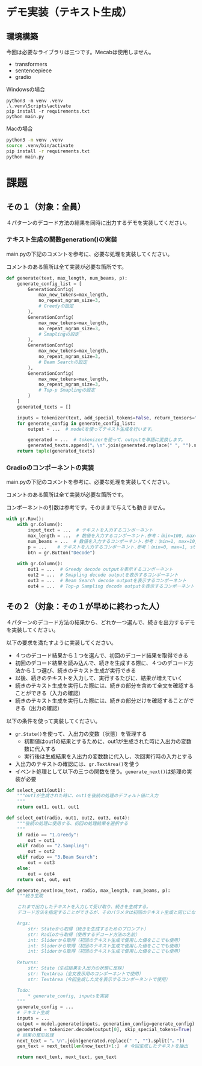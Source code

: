 # デモ実装（テキスト生成）

## 環境構築
今回は必要なライブラリは三つです。Mecabは使用しません。
- transformers
- sentencepiece
- gradio

Windowsの場合
```
python3 -m venv .venv
.\.venv\Scripts\activate
pip install -r requirements.txt
python main.py
```

Macの場合
```bash
python3 -m venv .venv
source .venv/bin/activate
pip install -r requirements.txt
python main.py
```


# 課題
## その１（対象：全員）
４パターンのデコード方法の結果を同時に出力するデモを実装してください。

### テキスト生成の関数generation()の実装
main.pyの下記のコメントを参考に、必要な処理を実装してください。

コメントのある箇所は全て実装が必要な箇所です。
```python
def generate(text, max_length, num_beams, p):
    generate_config_list = [
        GenerationConfig(
            max_new_tokens=max_length,
            no_repeat_ngram_size=3,
            # Greedyの設定
        ),
        GenerationConfig(
            max_new_tokens=max_length,
            no_repeat_ngram_size=3,
            # Smaplingの設定
        ),
        GenerationConfig(
            max_new_tokens=max_length,
            no_repeat_ngram_size=3,
            # Beam Searchの設定
        ),
        GenerationConfig(
            max_new_tokens=max_length,
            no_repeat_ngram_size=3,
            # Top-p Smaplingの設定
        )
    ]
    generated_texts = []

    inputs = tokenizer(text, add_special_tokens=False, return_tensors="pt")["input_ids"]
    for generate_config in generate_config_list:
        output = ...  # modelを使ってテキスト生成を行います。

        generated = ...  # tokenizerを使って、outputを単語に変換します。
        generated_texts.append("。\n".join(generated.replace(" ", "").split("。")))
    return tuple(generated_texts)
```

### Gradioのコンポーネントの実装
main.pyの下記のコメントを参考に、必要な処理を実装してください。

コメントのある箇所は全て実装が必要な箇所です。

コンポーネントの引数は参考です。そのままで与えても動きません。

```python
with gr.Row():
    with gr.Column():
        input_text = ...  # テキストを入力するコンポーネント
        max_length = ...  # 数値を入力するコンポーネント.参考：（min=100, max=1000, step=100, default=100）
        num_beams = ...  # 数値を入力するコンポーネント.参考：（min=1, max=10, step=1, default=6）
        p = ...    # テキストを入力するコンポーネント.参考：（min=0, max=1, step=0.01, default=0.92）
        btn = gr.Button("Decode")
    
    with gr.Column():
        out1 = ...  # Greedy decode outputを表示するコンポーネント
        out2 = ...  # Smapling decode outputを表示するコンポーネント
        out3 = ...  # Beam Search decode outputを表示するコンポーネント
        out4 = ...  # Top-p Sampling decode outputを表示するコンポーネント
```

## その２（対象：その１が早めに終わった人）
４パターンのデコード方法の結果から、どれか一つ選んで、続きを出力するデモを実装してください。

以下の要求を満たすように実装してください。
- ４つのデコード結果から１つを選んで、初回のデコード結果を取得できる
- 初回のデコード結果を読み込んで、続きを生成する際に、４つのデコード方法から１つ選び、続きのテキスト生成が実行できる
- 以後、続きのテキストを入力して、実行するたびに、結果が増えていく
- 続きのテキスト生成を実行した際には、続きの部分を含めて全文を確認することができる（入力の確認）
- 続きのテキスト生成を実行した際には、続きの部分だけを確認することができる（出力の確認）


以下の条件を使って実装してください。
- `gr.State()`を使って、入出力の変数（状態）を管理する
    - 初期値はout1の結果とするために、out1が生成された時に入出力の変数数に代入する
    - 実行後は生成結果を入出力の変数数に代入し、次回実行時の入力とする
- 入出力のテキストの確認には、`gr.TextArea()`を使う
- イベント処理として以下の三つの関数を使う。`generate_next()`は処理の実装が必要
```python
def select_out1(out1):
    """out1が生成された時に、out1を後続の処理のデフォルト値に入力
    """
    return out1, out1, out1

def select_out(radio, out1, out2, out3, out4):
    """後続の処理に使用する、初回の処理結果を選択する
    """
    if radio == "1.Greedy":
        out = out1
    elif radio == "2.Sampling":
        out = out2
    elif radio == "3.Beam Search":
        out = out3
    else:
        out = out4
    return out, out, out

def generate_next(now_text, radio, max_length, num_beams, p):
    """続き生成

    これまで出力したテキストを入力して受け取り、続きを生成する。
    デコード方法を指定することができるが、そのパラメタは初回のテキスト生成と同じになる。

    Args:
        str: Stateから取得（続きを生成するためのプロンプト）
        str: Radioから取得（使用するデコード方法の名前）
        int: Sliderから取得（初回のテキスト生成で使用した値をここでも使用）
        int: Sliderから取得（初回のテキスト生成で使用した値をここでも使用）
        int: Sliderから取得（初回のテキスト生成で使用した値をここでも使用）
    
    Returns:
        str: State（生成結果を入出力の状態に反映）
        str: TextArea（全文表示用のコンポーネントで使用）
        str: TextArea（今回生成した文を表示するコンポーネントで使用）

    Todo:
        * generate_config, inputsを実装
    """
    generate_config = ...
    # テキスト生成
    inputs = ...
    output = model.generate(inputs, generation_config=generate_config)
    generated = tokenizer.decode(output[0], skip_special_tokens=True)
    # 結果の整形処理
    next_text = "。\n".join(generated.replace(" ", "").split("。"))
    gen_text = next_text[len(now_text)+1:]  # 今回生成したテキストを抽出

    return next_text, next_text, gen_text
```


